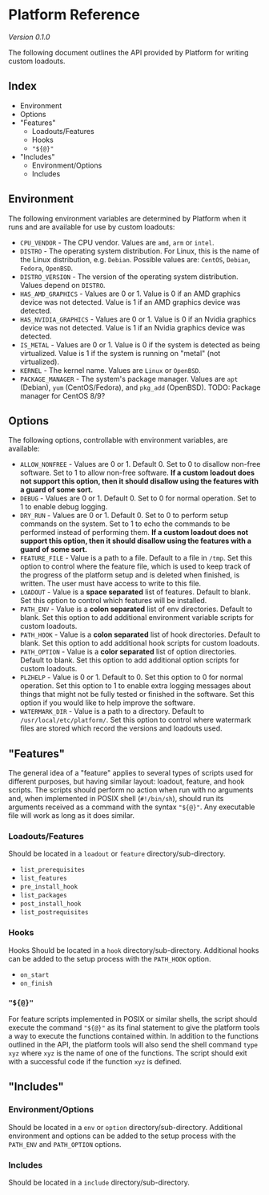 # Platform Reference

*Version 0.1.0*

The following document outlines the API provided by Platform for writing custom loadouts.

## Index

* Environment
* Options
* "Features"
  - Loadouts/Features
  - Hooks
  - `"${@}"`
* "Includes"
  - Environment/Options
  - Includes


## Environment

The following environment variables are determined by Platform when it runs and are available for use by custom loadouts:

* `CPU_VENDOR` - The CPU vendor. Values are `amd`, `arm` or `intel`.
* `DISTRO` - The operating system distribution. For Linux, this is the name of the Linux distribution, e.g. `Debian`. Possible values are: `CentOS`, `Debian`, `Fedora`, `OpenBSD`.
* `DISTRO_VERSION` - The version of the operating system distribution. Values depend on `DISTRO`.
* `HAS_AMD_GRAPHICS` - Values are 0 or 1. Value is 0 if an AMD graphics device was not detected. Value is 1 if an AMD graphics device was detected.
* `HAS_NVIDIA_GRAPHICS` - Values are 0 or 1. Value is 0 if an Nvidia graphics device was not detected. Value is 1 if an Nvidia graphics device was detected.
* `IS_METAL` - Values are 0 or 1. Value is 0 if the system is detected as being virtualized. Value is 1 if the system is running on "metal" (not virtualized).
* `KERNEL` - The kernel name. Values are `Linux` or `OpenBSD`.
* `PACKAGE_MANAGER` - The system's package manager. Values are `apt` (Debian), `yum` (CentOS/Fedora), and `pkg_add` (OpenBSD).
TODO: Package manager for CentOS 8/9?


## Options

The following options, controllable with environment variables, are available:

* `ALLOW_NONFREE` - Values are 0 or 1. Default 0. Set to 0 to disallow non-free software. Set to 1 to allow non-free software. **If a custom loadout does not support this option, then it should disallow using the features with a guard of some sort.**
* `DEBUG` - Values are 0 or 1. Default 0. Set to 0 for normal operation. Set to 1 to enable debug logging.
* `DRY_RUN` - Values are 0 or 1. Default 0. Set to 0 to perform setup commands on the system. Set to 1 to echo the commands to be performed instead of performing them. **If a custom loadout does not support this option, then it should disallow using the features with a guard of some sort.**
* `FEATURE_FILE` - Value is a path to a file. Default to a file in `/tmp`. Set this option to control where the feature file, which is used to keep track of the progress of the platform setup and is deleted when finished, is written. The user must have access to write to this file.
* `LOADOUT` - Value is a **space separated** list of features. Default to blank. Set this option to control which features will be installed.
* `PATH_ENV` - Value is a **colon separated** list of env directories. Default to blank. Set this option to add additional environment variable scripts for custom loadouts.
* `PATH_HOOK` - Value is a **colon separated** list of hook directories. Default to blank. Set this option to add additional hook scripts for custom loadouts.
* `PATH_OPTION` - Value is a **color separated** list of option directories. Default to blank. Set this option to add additional option scripts for custom loadouts.
* `PLZHELP` - Value is 0 or 1. Default to 0. Set this option to 0 for normal operation. Set this option to 1 to enable extra logging messages about things that might not be fully tested or finished in the software. Set this option if you would like to help improve the software.
* `WATERMARK_DIR` - Value is a path to a directory. Default to `/usr/local/etc/platform/`. Set this option to control where watermark files are stored which record the versions and loadouts used.


## "Features"

The general idea of a "feature" applies to several types of scripts used for different purposes, but having similar layout: loadout, feature, and hook scripts. The scripts should perform no action when run with no arguments and, when implemented in POSIX shell (`#!/bin/sh`), should run its arguments received as a command with the syntax `"${@}"`. Any executable file will work as long as it does similar.

### Loadouts/Features

Should be located in a `loadout` or `feature` directory/sub-directory.

* `list_prerequisites`
* `list_features`
* `pre_install_hook`
* `list_packages`
* `post_install_hook`
* `list_postrequisites`

### Hooks

Hooks Should be located in a `hook` directory/sub-directory. Additional hooks can be added to the setup process with the `PATH_HOOK` option.

* `on_start`
* `on_finish`

### `"${@}"`

For feature scripts implemented in POSIX or similar shells, the script should execute the command `"${@}"` as its final statement to give the platform tools a way to execute the functions contained within. In addition to the functions outlined in the API, the platform tools will also send the shell command `type xyz` where `xyz` is the name of one of the functions. The script should exit with a successful code if the function `xyz` is defined.


## "Includes"

### Environment/Options

Should be located in a `env` or `option` directory/sub-directory. Additional environment and options can be added to the setup process with the `PATH_ENV` and `PATH_OPTION` options.

### Includes

Should be located in a `include` directory/sub-directory.
